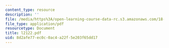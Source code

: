 ```yaml
---
content_type: resource
description: ''
file: /media/https%3A/open-learning-course-data-rc.s3.amazonaws.com/18-433-combinatorial-optimization-fall-2003/8d2afe77ec0c0ac4a22f5e203f65dd17_l2122.pdf
file_type: application/pdf
resourcetype: Document
title: l2122.pdf
uid: 8d2afe77-ec0c-0ac4-a22f-5e203f65dd17
---
```

